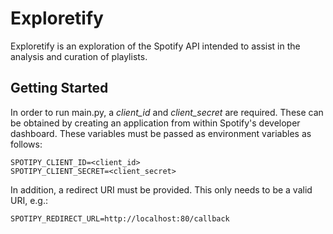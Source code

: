 # Exploretify
Exploretify is an exploration of the Spotify API intended to assist in the analysis and curation of playlists.

## Getting Started
In order to run main.py, a *client_id* and *client_secret* are required. These can be obtained by creating an application from within Spotify's developer dashboard. These variables must be passed as environment variables as follows:

`SPOTIPY_CLIENT_ID=<client_id>`  
`SPOTIPY_CLIENT_SECRET=<client_secret>`

In addition, a redirect URI must be provided. This only needs to be a valid URI, e.g.:

`SPOTIPY_REDIRECT_URL=http://localhost:80/callback`
